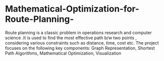# Mathematical-Optimization-for-Route-Planning-
Route planning is a classic problem in operations research and computer science .It is used to find the most effective path b/w two points , considering various constraints such as distance, time, cost etc. The project focuses on the following key components:  Graph Representation, Shortest Path Algorithms, Mathematical Optimization, Visualization
